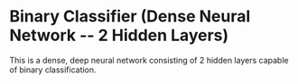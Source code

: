 # Binary Classifier (Dense Neural Network -- 2 Hidden Layers)
This is a dense, deep neural network consisting of 2 hidden layers capable of binary classification.
